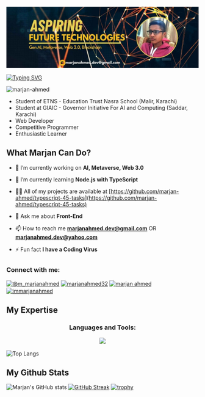 ![logo](https://github.com/marjan-ahmed/Marjan-Ahmed/blob/main/Aspiring_tech%20(1).jpg)

[![Typing SVG](https://readme-typing-svg.demolab.com?font=Nunito+Sans&pause=1000&color=004CAC&background=00FFB000&random=false&width=435&lines=Hi+%F0%9F%91%8B%2C+I'm+Marjan+Ahmed;Currently+Pursuing+the+Art+%26+Skils+Of%3A;Artificial+Intelligence+%7C+Metaverse+%7C+Web+3.0)](https://git.io/typing-svg)

<p align="left"> <img src="https://komarev.com/ghpvc/?username=marjan-ahmed&label=Profile%20views&color=0e75b6&style=flat" alt="marjan-ahmed" /> </p>

- Student of ETNS - Education Trust Nasra School (Malir, Karachi)
- Student at GIAIC - Governor Initiative For AI and Computing (Saddar, Karachi)
- Web Developer
- Competitive Programmer
- Enthusiastic Learner

## What Marjan Can Do?

- 🔭 I’m currently working on **AI, Metaverse, Web 3.0**

- 🌱 I’m currently learning **Node.js with TypeScript**

- 👨‍💻 All of my projects are available at [https://github.com/marjan-ahmed/typescript-45-tasks](https://github.com/marjan-ahmed/typescript-45-tasks)

- 💬 Ask me about **Front-End**

- 📫 How to reach me **marjanahmed.dev@gmail.com** OR **marjanahmed.dev@yahoo.com**

- ⚡ Fun fact **I have a Coding Virus**

## <h3 align="left">Connect with me:</h3>

<p align="left">
<a href="https://twitter.com/@m_marjanahmed" target="blank"><img align="center" src="https://raw.githubusercontent.com/rahuldkjain/github-profile-readme-generator/master/src/images/icons/Social/twitter.svg" alt="@m_marjanahmed" height="30" width="40" /></a>
<a href="https://linkedin.com/in/marjan-dev" target="blank"><img align="center" src="https://raw.githubusercontent.com/rahuldkjain/github-profile-readme-generator/master/src/images/icons/Social/linked-in-alt.svg" alt="marjanahmed32" height="30" width="40" /></a>
<a href="https://www.facebook.com/profile.php?id=100058437895131" target="blank"><img align="center" src="https://raw.githubusercontent.com/rahuldkjain/github-profile-readme-generator/master/src/images/icons/Social/facebook.svg" alt="marjan ahmed" height="30" width="40" /></a>
<a href="https://instagram.com/immarjanahmed" target="blank"><img align="center" src="https://raw.githubusercontent.com/rahuldkjain/github-profile-readme-generator/master/src/images/icons/Social/instagram.svg" alt="immarjanahmed" height="30" width="40" /></a>
</p>


## My Expertise

<h3 align="center">Languages and Tools:</h3>
<p align="center">
  <a href="https://skillicons.dev">
    <img src="https://skillicons.dev/icons?i=wordpress,vscode,html,css,js,ts,nodejs,nextjs,react,tailwind,pycharm,py,powershell,postgres,npm,mysql.linux,git,github" />
  </a>
</p>

![Top Langs](https://github-readme-stats.vercel.app/api/top-langs/?username=marjan-ahmed&progress=true&theme=dark#gh-dark-mode-only)

## My Github Stats

![Marjan's GitHub stats](https://github-readme-stats.vercel.app/api?username=marjan-ahmed&show_icons=true&theme=tokyonight)
[![GitHub Streak](https://github-readme-streak-stats.herokuapp.com?user=marjan-ahmed&show_icons=true&theme=tokyonight)](https://git.io/streak-stats)
[![trophy](https://github-profile-trophy.vercel.app/?username=marjan-ahmed&show_icons=true&theme=tokyonight)](https://github.com/marjan-ahmed/github-profile-trophy)


